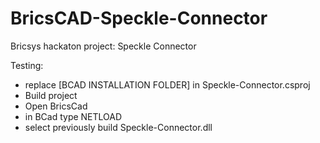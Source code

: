 # BricsCAD-Speckle-Connector
Bricsys hackaton project: Speckle Connector

Testing:
- replace [BCAD INSTALLATION FOLDER] in Speckle-Connector.csproj
- Build project
- Open BricsCad
- in BCad type NETLOAD
- select previously build Speckle-Connector.dll